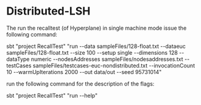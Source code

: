 # Distributed-LSH

The run the recalltest (of Hyperplane) in single machine mode issue the following command:

sbt "project RecallTest" "run --data sampleFiles/128-float.txt --dataeuc sampleFiles/128-float.txt --size 100 --setup single --dimensions 128 --dataType numeric --nodesAddresses sampleFiles/nodesaddresses.txt --testCases sampleFiles/testcases-euc-nondistributed.txt --invocationCount 10 --warmUpIterations 2000 --out data/out --seed 95731014"

run the following command for the description of the flags:

sbt "project RecallTest" "run --help"

